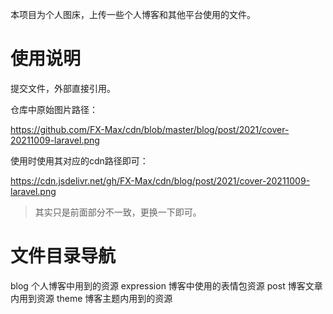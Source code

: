 
本项目为个人图床，上传一些个人博客和其他平台使用的文件。

# 使用说明

提交文件，外部直接引用。

仓库中原始图片路径：

https://github.com/FX-Max/cdn/blob/master/blog/post/2021/cover-20211009-laravel.png

使用时使用其对应的cdn路径即可：

https://cdn.jsdelivr.net/gh/FX-Max/cdn/blog/post/2021/cover-20211009-laravel.png

> 其实只是前面部分不一致，更换一下即可。

# 文件目录导航

blog 个人博客中用到的资源
  expression 博客中使用的表情包资源
  post 博客文章内用到资源
  theme 博客主题内用到的资源


